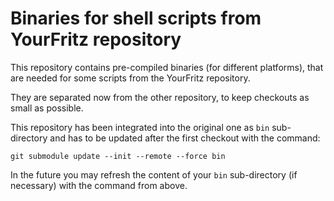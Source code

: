 # Binaries for shell scripts from YourFritz repository

This repository contains pre-compiled binaries (for different platforms), that are needed for some scripts from the YourFritz repository.

They are separated now from the other repository, to keep checkouts as small as possible.

This repository has been integrated into the original one as `bin` sub-directory and has to be updated after the first checkout with the command:

```shell
git submodule update --init --remote --force bin
```

In the future you may refresh the content of your `bin` sub-directory (if necessary) with the command from above.
